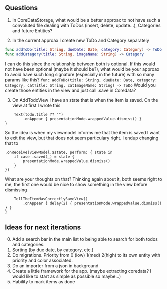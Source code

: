 ##  Questions

1. In CoreDataStorage, what would be a better approax to not have such a convoluted file dealing with ToDos (insert, delete, update...), Categories and future Entities?

2. In the current approax I create new ToDo and Category separately
```swift 
func addToDo(title: String, dueDate: Date, category: Category) -> ToDo
func addCategory(title: String, imageName: String) -> Category
```
I can do this since the relationship between both is optional.
If this would not have been optional (maybe it should be?), what would be your approax to avoid have such long signature (especially in the future) with so many params like this?
`func addToDo(title: String, dueDate: Date, category: Category, catTitle: String, catImageName: String) -> ToDo`
Would you create those entities in the view and just call .save in Coredata?

3. On AddTodoView I have an state that is when the item is saved. On the view at first I wrote this
```case .saved(let todo):
    Text(todo.title ?? "")
        .onAppear { presentationMode.wrappedValue.dismiss() }
}
```
So the idea is when my viewmodel informs me that the item is saved I want to exit the view, but that does not seem particulary right.
I endup changing that to 
```
.onReceive(viewModel.$state, perform: { state in
    if case .saved(_) = state {
        presentationMode.wrappedValue.dismiss()
    }
})
```
What are your thoughts on that? Thinking again about it, both seems right to me, the first one would be nice to show something in the view before dismissing
```case .saved(let todo):
    TellTheItemHasCorrectlySaveView()
        .onAppear { delay(2) { presentationMode.wrappedValue.dismiss() } }
}
```

## Ideas for next iterations
0. Add a search bar in the main list to being able to search for both todos and categories.
1. Sorting (by due date, by category, etc.)
2. Do migrations. Priority from 0 (low) 1(med) 2(high) to its own entity with priority and color associated.
3. Do an importer from a json in background
4. Create a little framework for the app. (maybe extracting coredata? I would like to start as simple as possible so maybe...)
5. Hability to mark items as done

